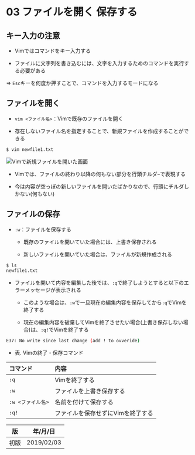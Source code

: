 03 ファイルを開く 保存する
======================

## キー入力の注意

* Vimではコマンドをキー入力する

* ファイルに文字列を書き込むには、文字を入力するためのコマンドを実行する必要がある

=> `Esc`キーを何度か押すことで、コマンドを入力するモードになる



## ファイルを開く

* `vim <ファイル名>`：Vimで既存のファイルを開く

* 存在しないファイル名を指定することで、新規ファイルを作成することができる

```bash
$ vim newfile1.txt
```

![Vimで新規ファイルを開いた画面](./images/Vimで新規ファイルを開いた画面.png)

* Vimでは、ファイルの終わり以降の何もない部分を行頭チルダ`~`で表現する

* 今は内容が空っぽの新しいファイルを開いたばかりなので、行頭にチルダしかない(何もない)



## ファイルの保存

* `:w`：ファイルを保存する

  * 既存のファイルを開いていた場合には、上書き保存される

  * 新しいファイルを開いていた場合は、ファイルが新規作成される

```bash
$ ls
newfile1.txt
```

* ファイルを開いて内容を編集した後では、`:q`で終了しようとすると以下のエラーメッセージが表示される

  * このような場合は、`:w`で一旦現在の編集内容を保存してから`:q`でVimを終了する

  * 現在の編集内容を破棄してVimを終了させたい場合(上書き保存しない場合)は、`:q!`でVimを終了する

```bash
E37: No write since last change (add ! to ovveride)
```

* 表. Vimの終了・保存コマンド

| コマンド          | 内容                              |
| :---------------- | :-------------------------------- |
| `:q`              | Vimを終了する                     |
| `:w`              | ファイルを上書き保存する          |
| `:w <ファイル名>` | 名前を付けて保存する              |
| `:q!`             | ファイルを保存せずにVimを終了する |



| 版 |  年/月/日 |
|----|----------|
|初版|2019/02/03|
